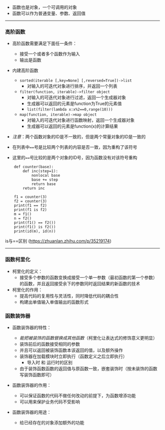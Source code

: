 - 函数也是对象，一个可调用的对象
- 函数可以作为普通变量、参数、返回值
***
### 高阶函数 ###
- 高阶函数需要满足下面任一条件：
    - 接受一个或者多个函数作为输入
    - 输出是函数
- 内建高阶函数
    - `sorted(iterable [,key=None] [,reversed=True])->list`
        - 对输入的可迭代对象进行排序，并返回一个列表
    - `filter(function, iterable)->filter object`
        - 对输入的可迭代对象进行过滤，返回一个生成器对象
        - 生成器可以返回的元素是function为True的元素值
        - `list(filter(lambda x:x%2==0,range(10)))`
    - `map(function, iterable)->map object`
        - 对输入的可迭代对象进行函数映射，返回一个生成器对象
        - 生成器可以返回的元素是function(x)的计算结果

- *注意*：两个函数对象的ID是不一致的，但是两个常量对象的ID是一致的
- 在列表中`==`号是比较两个列表的内容是否一致，因为重构了该符号
- 这里的`==`号比较的是两个对象的ID号，因为函数没有对该符号重构
```
    def counter(base):
        def inc(step=1):
            nonlocal base
            base += step
            return base
        return inc

    f1 = counter(3)
    f2 = counter(3)
    print(f1 == f2)
    print(f1 is f2)
    m = f1()
    n = f2()
    print(f1() == f2())
    print(f1() is f2())
    print(id(m), id(n))
```
is与==区别 (https://zhuanlan.zhihu.com/p/35219174)

***
### 函数柯里化 ###
- 柯里化的定义：
    - 接受多个参数的函数变换成接受一个单一参数（最初函数的第一个参数）的函数，并且返回接受余下的参数同时返回结果的新函数的技术
- 柯里化的作用：
    - 提高代码的复用性与灵活性，同时降低代码的耦合性
    - 构建出单值输入单值输出的函数形式

### 函数装饰器 ###
- 函数装饰器的特性：
    - *能把被装饰的函数替换成其他函数*（柯里化让表达式的修饰意义更明显）
    - 装饰前后的函数接受相同的参数
    - 并且可以返回被装饰函数本该返回的值，以及额外操作
    - 装饰器在加载模块时立即执行（函数定义之后立即执行）
        - 导入时 和 运行时的区别
    - 由于装饰函数函数的返回值与原函数一致，嵌套装饰时（按未装饰的函数写装饰函数即可）

- 函数装饰器的作用：
    - 可以保证函数的代码不做任何改动的前提下，为函数增添功能
    - 可以用来保护业务代码不受影响
- 函数装饰器的用途：
    - 给已经存在的对象添加额外的功能